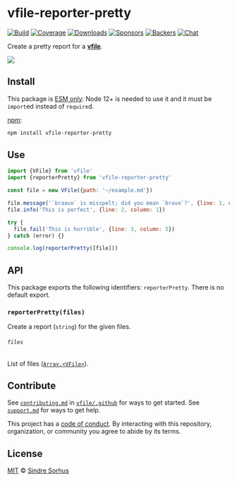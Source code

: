 # vfile-reporter-pretty

[![Build][build-badge]][build]
[![Coverage][coverage-badge]][coverage]
[![Downloads][downloads-badge]][downloads]
[![Sponsors][sponsors-badge]][collective]
[![Backers][backers-badge]][collective]
[![Chat][chat-badge]][chat]

Create a pretty report for a **[vfile][]**.

![][screenshot]

## Install

This package is [ESM only](https://gist.github.com/sindresorhus/a39789f98801d908bbc7ff3ecc99d99c):
Node 12+ is needed to use it and it must be `import`ed instead of `require`d.

[npm][]:

```sh
npm install vfile-reporter-pretty
```

## Use

```js
import {VFile} from 'vfile'
import {reporterPretty} from 'vfile-reporter-pretty'

const file = new VFile({path: '~/example.md'})

file.message('`braavo` is misspelt; did you mean `bravo`?', {line: 1, column: 8})
file.info('This is perfect', {line: 2, column: 1})

try {
  file.fail('This is horrible', {line: 3, column: 5})
} catch (error) {}

console.log(reporterPretty([file]))
```

## API

This package exports the following identifiers: `reporterPretty`.
There is no default export.

### `reporterPretty(files)`

Create a report (`string`) for the given files.

###### `files`

List of files ([`Array.<VFile>`][vfile]).

## Contribute

See [`contributing.md`][contributing] in [`vfile/.github`][health] for ways to
get started.
See [`support.md`][support] for ways to get help.

This project has a [code of conduct][coc].
By interacting with this repository, organization, or community you agree to
abide by its terms.

## License

[MIT][license] © [Sindre Sorhus][author]

<!-- Definitions -->

[build-badge]: https://github.com/vfile/vfile-reporter-pretty/workflows/main/badge.svg

[build]: https://github.com/vfile/vfile-reporter-pretty/actions

[coverage-badge]: https://img.shields.io/codecov/c/github/vfile/vfile-reporter-pretty.svg

[coverage]: https://codecov.io/github/vfile/vfile-reporter-pretty

[downloads-badge]: https://img.shields.io/npm/dm/vfile-reporter-pretty.svg

[downloads]: https://www.npmjs.com/package/vfile-reporter-pretty

[sponsors-badge]: https://opencollective.com/unified/sponsors/badge.svg

[backers-badge]: https://opencollective.com/unified/backers/badge.svg

[collective]: https://opencollective.com/unified

[chat-badge]: https://img.shields.io/badge/chat-discussions-success.svg

[chat]: https://github.com/vfile/vfile/discussions

[npm]: https://docs.npmjs.com/cli/install

[contributing]: https://github.com/vfile/.github/blob/HEAD/contributing.md

[support]: https://github.com/vfile/.github/blob/HEAD/support.md

[health]: https://github.com/vfile/.github

[coc]: https://github.com/vfile/.github/blob/HEAD/code-of-conduct.md

[license]: license

[author]: https://sindresorhus.com

[screenshot]: screenshot.png

[vfile]: https://github.com/vfile/vfile

